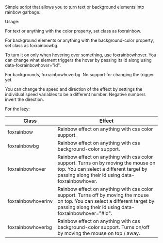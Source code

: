 Simple script that allows you to turn text or background elements into rainbow garbage.

Usage:

For text or anything with the color property, set class as foxrainbow.

For background elements or anything with the background-color property, set class as foxrainbowbg.

To turn it on only when hovering over something, use foxrainbowhover. You can change what element triggers the hover by passing its id along using data-foxrainbowhover="id".

For backgrounds, foxrainbowhoverbg. No support for changing the trigger yet.

You can change the speed and direction of the effect by settings the individual speed variables to be a different number. Negative numbers invert the direction.


For the lazy:

Class  | Effect
------------- | -------------
foxrainbow  | Rainbow effect on anything with css color support.
foxrainbowbg  | Rainbow effect on anything with css background-color support.
foxrainbowhover  | Rainbow effect on anything with css color support. Turns on by moving the mouse on top. You can select a different target by passing along their id using data-foxrainbowhover.
foxrainbowhoverinv  | Rainbow effect on anything with css color support. Turns off by moving the mouse on top. You can select a different target by passing along their id using data-foxrainbowhover="#id".
foxrainbowhoverbg  | Rainbow effect on anything with css background-color support. Turns on/off by moving the mouse on top / away.
